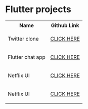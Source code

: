 # Flutter projects


<table style="width:100%">
  <tr>
    <th>
      Name
    </th>
    <th>
      Github Link
    </th>

   
  </tr>
  <tr>
    <td>
   Twitter clone
    </td>
    <td>
    <p><a href="https://github.com/minsaf7/Twitter-Clone-with-Firebase">CLICK HERE</a></p>
    </td>
   
  </tr>
 
   <tr>
     <td> Flutter chat app
     </td>
    <td>
      <p>
        <a href="https://github.com/minsaf7/Flutter-chat-app-with-Firebase">CLICK HERE</a>
      </p>
    
    
    
   
  </tr>
  
   <tr>
     <td> Netflix UI
     </td>
    <td>
      <p>
        <a href="https://github.com/minsaf7/netflixUI">CLICK HERE</a>
      </p>
  </tr>
  
  
   <tr>
     <td> Netflix UI
     </td>
    <td>
      <p>
        <a href="">CLICK HERE</a>
      </p>
  </tr>
 
</table>


